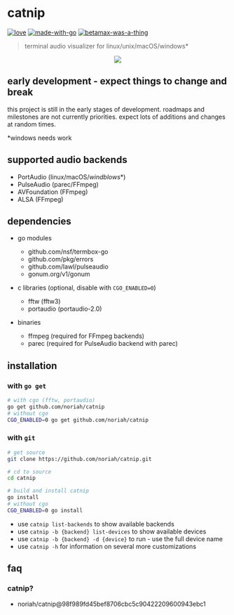 # catnip

[![love][withlove]][noriah-dev]
[![made-with-go][withgo]][go-dev]
[![betamax-was-a-thing][betamax]][betawhat]

> terminal audio visualizer for linux/unix/macOS/windows*

<p align="center">
	<a href="https://www.youtube.com/watch?v=NGtCoEsgJww">
		<img src="../media/preview0.gif?raw=true"/>
	</a>
</p>

## early development - expect things to change and break

this project is still in the early stages of development.
roadmaps and milestones are not currently priorities.
expect lots of additions and changes at random times.

*windows needs work

## supported audio backends
- PortAudio (linux/macOS/*windblows**)
- PulseAudio (parec/FFmpeg)
- AVFoundation (FFmpeg)
- ALSA (FFmpeg)

## dependencies

- go modules
	- github.com/nsf/termbox-go
	- github.com/pkg/errors
	- github.com/lawl/pulseaudio
	- gonum.org/v1/gonum

- c libraries (optional, disable with `CGO_ENABLED=0`)
	- fftw (fftw3)
	- portaudio (portaudio-2.0)

- binaries
	- ffmpeg (required for FFmpeg backends)
	- parec (required for PulseAudio backend with parec)

## installation

### with `go get`

```sh
# with cgo (fftw, portaudio)
go get github.com/noriah/catnip
# without cgo
CGO_ENABLED=0 go get github.com/noriah/catnip
```

### with `git`

```sh
# get source
git clone https://github.com/noriah/catnip.git

# cd to source
cd catnip

# build and install catnip
go install
# without cgo
CGO_ENABLED=0 go install
```

- use `catnip list-backends` to show available backends
- use `catnip -b {backend} list-devices` to show available devices
- use `catnip -b {backend} -d {device}` to run - use the full device name
- use `catnip -h` for information on several more customizations
## faq

### catnip?

 - noriah/catnip@98f989fd45bef8706cbc5c90422209600943ebc1

<!-- Links -->
[noriah-dev]: https://noriah.dev
[go-dev]: https://go.dev
[betawhat]: https://google.com/search?q=betamax


<!-- Images -->
[withlove]: https://forthebadge.com/images/badges/built-with-love.svg
[withgo]: https://forthebadge.com/images/badges/made-with-go.svg
[betamax]: https://forthebadge.com/images/badges/compatibility-betamax.svg

